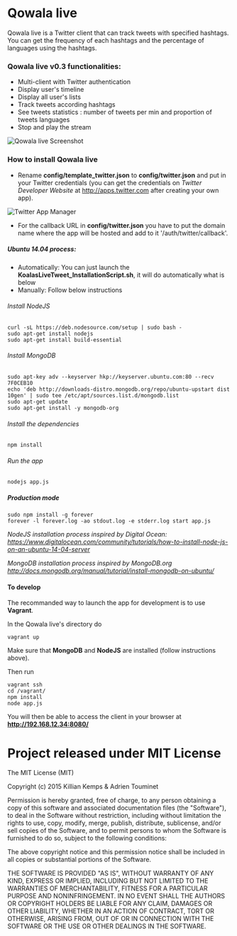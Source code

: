 Qowala live
===========

Qowala live is a Twitter client that can track tweets with specified hashtags. You can get the frequency of each hashtags and the percentage of languages using the hashtags.

### Qowala live v0.3 functionalities:

- Multi-client with Twitter authentication
- Display user's timeline
- Display all user's lists
- Track tweets according hashtags
- See tweets statistics : number of tweets per min and proportion of tweets languages
- Stop and play the stream

![Qowala live Screenshot](http://www.killiankemps.fr/data/images/screenshot_qowala-live_v0_3.png)

### How to install Qowala live

- Rename **config/template_twitter.json** to **config/twitter.json** and put in your Twitter credentials (you can get the credentials on *Twitter Developer Website* at http://apps.twitter.com after creating your own app).

![Twitter App Manager](https://lut.im/qAlAvLX3/hYTfULdb)

- For the callback URL in **config/twitter.json** you have to put the domain name where the app will be hosted and add to it '/auth/twitter/callback'.

##### Ubuntu 14.04 process:
- Automatically: You can just launch the **KoalasLiveTweet_InstallationScript.sh**, it will do automatically what is below
- Manually: Follow below instructions

###### Install NodeJS
    curl -sL https://deb.nodesource.com/setup | sudo bash -
    sudo apt-get install nodejs
    sudo apt-get install build-essential
    
###### Install MongoDB
    sudo apt-key adv --keyserver hkp://keyserver.ubuntu.com:80 --recv 7F0CEB10
    echo 'deb http://downloads-distro.mongodb.org/repo/ubuntu-upstart dist 10gen' | sudo tee /etc/apt/sources.list.d/mongodb.list
    sudo apt-get update
    sudo apt-get install -y mongodb-org
    
###### Install the dependencies
    npm install
    
###### Run the app
    nodejs app.js

##### Production mode
    sudo npm install -g forever
    forever -l forever.log -ao stdout.log -e stderr.log start app.js
    
*NodeJS installation process inspired by Digital Ocean: https://www.digitalocean.com/community/tutorials/how-to-install-node-js-on-an-ubuntu-14-04-server*

*MongoDB installation process inspired by MongoDB.org http://docs.mongodb.org/manual/tutorial/install-mongodb-on-ubuntu/*

#### To develop
The recommanded way to launch the app for development is to use **Vagrant**.

In the Qowala live's directory do

    vagrant up
    
Make sure that **MongoDB** and **NodeJS** are installed (follow instructions above).

Then run
    
    vagrant ssh
    cd /vagrant/
    npm install
    node app.js
    
You will then be able to access the client in your browser at **http://192.168.12.34:8080/**

# Project released under MIT License

The MIT License (MIT)

Copyright (c) 2015 Killian Kemps & Adrien Touminet

Permission is hereby granted, free of charge, to any person obtaining a copy
of this software and associated documentation files (the "Software"), to deal
in the Software without restriction, including without limitation the rights
to use, copy, modify, merge, publish, distribute, sublicense, and/or sell
copies of the Software, and to permit persons to whom the Software is
furnished to do so, subject to the following conditions:

The above copyright notice and this permission notice shall be included in
all copies or substantial portions of the Software.

THE SOFTWARE IS PROVIDED "AS IS", WITHOUT WARRANTY OF ANY KIND, EXPRESS OR
IMPLIED, INCLUDING BUT NOT LIMITED TO THE WARRANTIES OF MERCHANTABILITY,
FITNESS FOR A PARTICULAR PURPOSE AND NONINFRINGEMENT. IN NO EVENT SHALL THE
AUTHORS OR COPYRIGHT HOLDERS BE LIABLE FOR ANY CLAIM, DAMAGES OR OTHER
LIABILITY, WHETHER IN AN ACTION OF CONTRACT, TORT OR OTHERWISE, ARISING FROM,
OUT OF OR IN CONNECTION WITH THE SOFTWARE OR THE USE OR OTHER DEALINGS IN
THE SOFTWARE.
